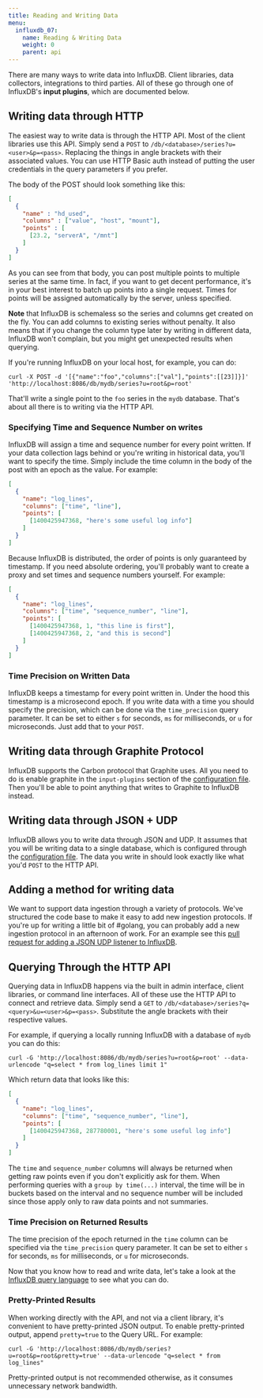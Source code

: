 ```yaml
---
title: Reading and Writing Data
menu:
  influxdb_07:
    name: Reading & Writing Data
    weight: 0
    parent: api
---
```


There are many ways to write data into InfluxDB. Client libraries, data collectors, integrations to third parties. All of these go through one of InfluxDB's **input plugins**, which are documented below.

## Writing data through HTTP

The easiest way to write data is through the HTTP API. Most of the client libraries use this API. Simply send a `POST` to `/db/<database>/series?u=<user>&p=<pass>`. Replacing the things in angle brackets with their associated values. You can use HTTP Basic auth instead of putting the user credentials in the query parameters if you prefer.

The body of the POST should look something like this:

```json
[
  {
    "name" : "hd_used",
    "columns" : ["value", "host", "mount"],
    "points" : [
      [23.2, "serverA", "/mnt"]
    ]
  }
]
```

As you can see from that body, you can post multiple points to multiple series at the same time. In fact, if you want to get decent performance, it's in your best interest to batch up points into a single request. Times for points will be assigned automatically by the server, unless specified.

**Note** that InfluxDB is schemaless so the series and columns get created on the fly. You can add columns to existing series without penalty. It also means that if you change the column type later by writing in different data, InfluxDB won't complain, but you might get unexpected results when querying.

If you're running InfluxDB on your local host, for example, you can do:

```
curl -X POST -d '[{"name":"foo","columns":["val"],"points":[[23]]}]' 'http://localhost:8086/db/mydb/series?u=root&p=root'
```

That'll write a single point to the `foo` series in the `mydb` database. That's about all there is to writing via the HTTP API.

### Specifying Time and Sequence Number on writes

InfluxDB will assign a time and sequence number for every point written. If your data collection lags behind or you're writing in historical data, you'll want to specify the time. Simply include the time column in the body of the post with an epoch as the value. For example:

```json
[
  {
    "name": "log_lines",
    "columns": ["time", "line"],
    "points": [
      [1400425947368, "here's some useful log info"]
    ]
  }
]
```

Because InfluxDB is distributed, the order of points is only guaranteed by timestamp. If you need absolute ordering, you'll probably want to create a proxy and set times and sequence numbers yourself. For example:

```json
[
  {
    "name": "log_lines",
    "columns": ["time", "sequence_number", "line"],
    "points": [
      [1400425947368, 1, "this line is first"],
      [1400425947368, 2, "and this is second"]
    ]
  }
]
```

### Time Precision on Written Data

InfluxDB keeps a timestamp for every point written in. Under the hood this timestamp is a microsecond epoch. If you write data with a time you should specify the precision, which can be done via the `time_precision` query parameter. It can be set to either `s` for seconds, `ms` for milliseconds, or `u` for microseconds. Just add that to your `POST`.

## Writing data through Graphite Protocol

InfluxDB supports the Carbon protocol that Graphite uses. All you need to do is enable graphite in the `input-plugins` section of the [configuration file](https://github.com/influxdb/influxdb/blob/master/config.sample.toml). Then you'll be able to point anything that writes to Graphite to InfluxDB instead.

## Writing data through JSON + UDP

InfluxDB allows you to write data through JSON and UDP. It assumes that you will be writing data to a single database, which is configured through the [configuration file](https://github.com/influxdb/influxdb/blob/master/config.sample.toml). The data you write in should look exactly like what you'd `POST` to the HTTP API.

## Adding a method for writing data

We want to support data ingestion through a variety of protocols. We've structured the code base to make it easy to add new ingestion protocols. If you're up for writing a little bit of #golang, you can probably add a new ingestion protocol in an afternoon of work. For an example see this [pull request for adding a JSON UDP listener to InfluxDB](https://github.com/influxdb/influxdb/pull/477/files).

## Querying Through the HTTP API

Querying data in InfluxDB happens via the built in admin interface, client libraries, or command line interfaces. All of these use the HTTP API to connect and retrieve data. Simply send a `GET` to `/db/<database>/series?q=<query>&u=<user>&p=<pass>`. Substitute the angle brackets with their respective values.

For example, if querying a locally running InfluxDB with a database of `mydb` you can do this:

```
curl -G 'http://localhost:8086/db/mydb/series?u=root&p=root' --data-urlencode "q=select * from log_lines limit 1"
```

Which return data that looks like this:

```json
[
  {
    "name": "log_lines",
    "columns": ["time", "sequence_number", "line"],
    "points": [
      [1400425947368, 287780001, "here's some useful log info"]
    ]
  }
]
```

The `time` and `sequence_number` columns will always be returned when getting raw points even if you don't explicitly ask for them. When performing queries with a `group by time(...)` interval, the time will be in buckets based on the interval and no sequence number will be included since those apply only to raw data points and not summaries.

### Time Precision on Returned Results

The time precision of the epoch returned in the `time` column can be specified via the `time_precision` query parameter. It can be set to either `s` for seconds, `ms` for milliseconds, or `u` for microseconds.

Now that you know how to read and write data, let's take a look at the [InfluxDB query language](query_language.html) to see what you can do.

### Pretty-Printed Results

When working directly with the API, and not via a client library, it's convenient to have pretty-printed JSON output. To enable pretty-printed output, append `pretty=true` to the Query URL. For example:

```
curl -G 'http://localhost:8086/db/mydb/series?u=root&p=root&pretty=true' --data-urlencode "q=select * from log_lines"
```

Pretty-printed output is not recommended otherwise, as it consumes unnecessary network bandwidth.
